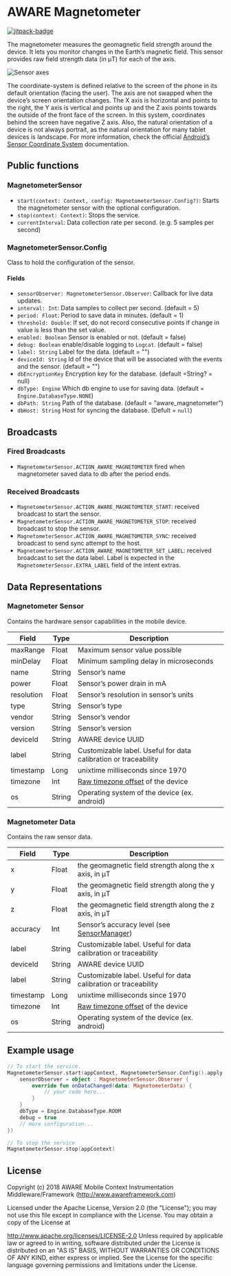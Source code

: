# AWARE Magnetometer

[![jitpack-badge](https://jitpack.io/v/awareframework/com.aware.android.sensor.magnetometer.svg)](https://jitpack.io/#awareframework/com.aware.android.sensor.magnetometer)

The magnetometer measures the geomagnetic field strength around the device. It lets you monitor changes in the Earth’s magnetic field. This sensor provides raw field strength data (in μT) for each of the axis.

![Sensor axes](http://www.awareframework.com/wp-content/uploads/2015/01/axis_device.png)

The coordinate-system is defined relative to the screen of the phone in its default orientation (facing the user). The axis are not swapped when the device’s screen orientation changes. The X axis is horizontal and points to the right, the Y axis is vertical and points up and the Z axis points towards the outside of the front face of the screen. In this system, coordinates behind the screen have negative Z axis. Also, the natural orientation of a device is not always portrait, as the natural orientation for many tablet devices is landscape. For more information, check the official [Android’s Sensor Coordinate System][3] documentation.

## Public functions

### MagnetometerSensor

+ `start(context: Context, config: MagnetometerSensor.Config?)`: Starts the magnetometer sensor with the optional configuration.
+ `stop(context: Context)`: Stops the service.
+ `currentInterval`: Data collection rate per second. (e.g. 5 samples per second)

### MagnetometerSensor.Config

Class to hold the configuration of the sensor.

#### Fields

+ `sensorObserver: MagnetometerSensor.Observer`: Callback for live data updates.
+ `interval: Int`: Data samples to collect per second. (default = 5)
+ `period: Float`: Period to save data in minutes. (default = 1)
+ `threshold: Double`: If set, do not record consecutive points if change in value is less than the set value.
+ `enabled: Boolean` Sensor is enabled or not. (default = false)
+ `debug: Boolean` enable/disable logging to `Logcat`. (default = false)
+ `label: String` Label for the data. (default = "")
+ `deviceId: String` Id of the device that will be associated with the events and the sensor. (default = "")
+ `dbEncryptionKey` Encryption key for the database. (default =String? = null)
+ `dbType: Engine` Which db engine to use for saving data. (default = `Engine.DatabaseType.NONE`)
+ `dbPath: String` Path of the database. (default = "aware_magnetometer")
+ `dbHost: String` Host for syncing the database. (Defult = `null`)

## Broadcasts

### Fired Broadcasts

+ `MagnetometerSensor.ACTION_AWARE_MAGNETOMETER` fired when magnetometer saved data to db after the period ends.

### Received Broadcasts

+ `MagnetometerSensor.ACTION_AWARE_MAGNETOMETER_START`: received broadcast to start the sensor.
+ `MagnetometerSensor.ACTION_AWARE_MAGNETOMETER_STOP`: received broadcast to stop the sensor.
+ `MagnetometerSensor.ACTION_AWARE_MAGNETOMETER_SYNC`: received broadcast to send sync attempt to the host.
+ `MagnetometerSensor.ACTION_AWARE_MAGNETOMETER_SET_LABEL`: received broadcast to set the data label. Label is expected in the `MagnetometerSensor.EXTRA_LABEL` field of the intent extras.

## Data Representations

### Magnetometer Sensor

Contains the hardware sensor capabilities in the mobile device.

| Field      | Type   | Description                                                     |
| ---------- | ------ | --------------------------------------------------------------- |
| maxRange   | Float  | Maximum sensor value possible                                   |
| minDelay   | Float  | Minimum sampling delay in microseconds                          |
| name       | String | Sensor’s name                                                  |
| power      | Float  | Sensor’s power drain in mA                                     |
| resolution | Float  | Sensor’s resolution in sensor’s units                         |
| type       | String | Sensor’s type                                                  |
| vendor     | String | Sensor’s vendor                                                |
| version    | String | Sensor’s version                                               |
| deviceId   | String | AWARE device UUID                                               |
| label      | String | Customizable label. Useful for data calibration or traceability |
| timestamp  | Long   | unixtime milliseconds since 1970                                |
| timezone   | Int    | [Raw timezone offset][1] of the device                          |
| os         | String | Operating system of the device (ex. android)                    |

### Magnetometer Data

Contains the raw sensor data.

| Field     | Type   | Description                                                     |
| --------- | ------ | --------------------------------------------------------------- |
| x         | Float  | the geomagnetic field strength along the x axis, in μT          |
| y         | Float  | the geomagnetic field strength along the y axis, in μT          |
| z         | Float  | the geomagnetic field strength along the z axis, in μT          |
| accuracy  | Int    | Sensor’s accuracy level (see [SensorManager][2])               |
| label     | String | Customizable label. Useful for data calibration or traceability |
| deviceId  | String | AWARE device UUID                                               |
| label     | String | Customizable label. Useful for data calibration or traceability |
| timestamp | Long   | unixtime milliseconds since 1970                                |
| timezone  | Int    | [Raw timezone offset][1] of the device                          |
| os        | String | Operating system of the device (ex. android)                    |

## Example usage

```kotlin
// To start the service.
MagnetometerSensor.start(appContext, MagnetometerSensor.Config().apply {
    sensorObserver = object : MagnetometerSensor.Observer {
        override fun onDataChanged(data: MagnetometerData) {
            // your code here...
        }
    }
    dbType = Engine.DatabaseType.ROOM
    debug = true
    // more configuration...
})

// To stop the service
MagnetometerSensor.stop(appContext)
```

## License

Copyright (c) 2018 AWARE Mobile Context Instrumentation Middleware/Framework (http://www.awareframework.com)

Licensed under the Apache License, Version 2.0 (the "License"); you may not use this file except in compliance with the License. You may obtain a copy of the License at

http://www.apache.org/licenses/LICENSE-2.0
Unless required by applicable law or agreed to in writing, software distributed under the License is distributed on an "AS IS" BASIS, WITHOUT WARRANTIES OR CONDITIONS OF ANY KIND, either express or implied. See the License for the specific language governing permissions and limitations under the License.

[1]: https://developer.android.com/reference/java/util/TimeZone#getRawOffset()
[2]: http://developer.android.com/reference/android/hardware/SensorManager.html
[3]: http://developer.android.com/guide/topics/sensors/sensors_overview.html#sensors-coords
